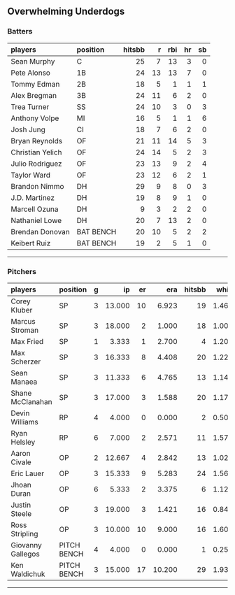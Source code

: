 ## Overwhelming Underdogs

### Batters

 
|players          |position  | hitsbb|  r| rbi| hr| sb| 
|:----------------|:---------|------:|--:|---:|--:|--:| 
|Sean Murphy      |C         |     25|  7|  13|  3|  0| 
|Pete Alonso      |1B        |     24| 13|  13|  7|  0| 
|Tommy Edman      |2B        |     18|  5|   1|  1|  1| 
|Alex Bregman     |3B        |     24| 11|   6|  2|  0| 
|Trea Turner      |SS        |     24| 10|   3|  0|  3| 
|Anthony Volpe    |MI        |     16|  5|   1|  1|  6| 
|Josh Jung        |CI        |     18|  7|   6|  2|  0| 
|Bryan Reynolds   |OF        |     21| 11|  14|  5|  3| 
|Christian Yelich |OF        |     24| 14|   5|  2|  3| 
|Julio Rodriguez  |OF        |     23| 13|   9|  2|  4| 
|Taylor Ward      |OF        |     23| 12|   6|  2|  1| 
|Brandon Nimmo    |DH        |     29|  9|   8|  0|  3| 
|J.D. Martinez    |DH        |     19|  8|   9|  1|  0| 
|Marcell Ozuna    |DH        |      9|  3|   2|  2|  0| 
|Nathaniel Lowe   |DH        |     20|  7|  13|  2|  0| 
|Brendan Donovan  |BAT BENCH |     20| 10|   5|  2|  2| 
|Keibert Ruiz     |BAT BENCH |     19|  2|   5|  1|  0| 

* * *

### Pitchers

 
|players           |position    |  g|     ip| er|    era| hitsbb|  whip| so|  w| sv| 
|:-----------------|:-----------|--:|------:|--:|------:|------:|-----:|--:|--:|--:| 
|Corey Kluber      |SP          |  3| 13.000| 10|  6.923|     19| 1.462| 13|  0|  0| 
|Marcus Stroman    |SP          |  3| 18.000|  2|  1.000|     18| 1.000| 20|  2|  0| 
|Max Fried         |SP          |  1|  3.333|  1|  2.700|      4| 1.200|  2|  0|  0| 
|Max Scherzer      |SP          |  3| 16.333|  8|  4.408|     20| 1.224| 14|  2|  0| 
|Sean Manaea       |SP          |  3| 11.333|  6|  4.765|     13| 1.147| 13|  0|  0| 
|Shane McClanahan  |SP          |  3| 17.000|  3|  1.588|     20| 1.176| 21|  3|  0| 
|Devin Williams    |RP          |  4|  4.000|  0|  0.000|      2| 0.500|  5|  2|  1| 
|Ryan Helsley      |RP          |  6|  7.000|  2|  2.571|     11| 1.571| 10|  0|  3| 
|Aaron Civale      |OP          |  2| 12.667|  4|  2.842|     13| 1.026|  8|  1|  0| 
|Eric Lauer        |OP          |  3| 15.333|  9|  5.283|     24| 1.565| 15|  2|  0| 
|Jhoan Duran       |OP          |  6|  5.333|  2|  3.375|      6| 1.125|  7|  0|  4| 
|Justin Steele     |OP          |  3| 19.000|  3|  1.421|     16| 0.842| 19|  2|  0| 
|Ross Stripling    |OP          |  3| 10.000| 10|  9.000|     16| 1.600| 10|  0|  0| 
|Giovanny Gallegos |PITCH BENCH |  4|  4.000|  0|  0.000|      1| 0.250|  7|  1|  1| 
|Ken Waldichuk     |PITCH BENCH |  3| 15.000| 17| 10.200|     29| 1.933| 11|  0|  0| 


* * *


